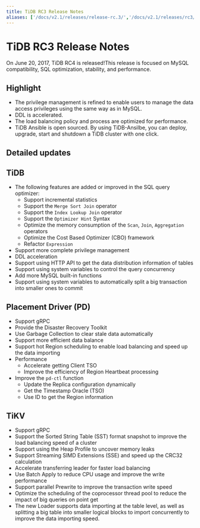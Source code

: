 ```yaml
---
title: TiDB RC3 Release Notes
aliases: ['/docs/v2.1/releases/release-rc.3/','/docs/v2.1/releases/rc3/']
---
```


# TiDB RC3 Release Notes

On June 20, 2017, TiDB RC4 is released!This release is focused on MySQL compatibility, SQL optimization, stability, and performance.

## Highlight

- The privilege management is refined to enable users to manage the data access privileges using the same way as in MySQL.
- DDL is accelerated.
- The load balancing policy and process are optimized for performance.
- TiDB Ansible is open sourced. By using TiDB-Ansilbe, you can deploy, upgrade, start and shutdown a TiDB cluster with one click.

## Detailed updates

## TiDB

+ The following features are added or improved in the SQL query optimizer:
    - Support incremental statistics
    - Support the `Merge Sort Join` operator
    - Support the `Index Lookup Join` operator
    - Support the `Optimizer Hint` Syntax
    - Optimize the memory consumption of the `Scan`, `Join`, `Aggregation` operators
    - Optimize the Cost Based Optimizer (CBO) framework
    - Refactor `Expression`
+ Support more complete privilege management
+ DDL acceleration
+ Support using HTTP API to get the data distribution information of tables
+ Support using system variables to control the query concurrency
+ Add more MySQL built-in functions
+ Support using system variables to automatically split a big transaction into smaller ones to commit

## Placement Driver (PD)

+ Support gRPC
+ Provide the Disaster Recovery Toolkit
+ Use Garbage Collection to clear stale data automatically
+ Support more efficient data balance
+ Support hot Region scheduling to enable load balancing and speed up the data importing
+ Performance
    - Accelerate getting Client TSO
    - Improve the efficiency of Region Heartbeat processing
+ Improve the `pd-ctl` function
    - Update the Replica configuration dynamically
    - Get the Timestamp Oracle (TSO)
    - Use ID to get the Region information

## TiKV

+ Support gRPC
+ Support the Sorted String Table (SST) format snapshot to improve the load balancing speed of a cluster
+ Support using the Heap Profile to uncover memory leaks
+ Support Streaming SIMD Extensions (SSE) and speed up the CRC32 calculation
+ Accelerate transferring leader for faster load balancing
+ Use Batch Apply to reduce CPU usage and improve the write performance
+ Support parallel Prewrite to improve the transaction write speed
+ Optimize the scheduling of the coprocessor thread pool to reduce the impact of big queries on point get
+ The new Loader supports data importing at the table level, as well as splitting a big table into smaller logical blocks to import concurrently to improve the data importing speed.
